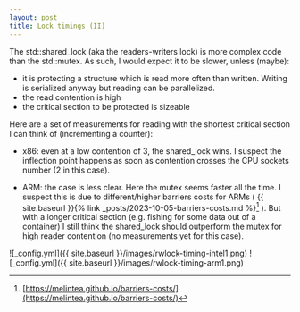 ```yaml
---
layout: post
title: Lock timings (II) 
---
```



The std::shared_lock (aka the readers-writers lock) is more complex code than the std::mutex. As such, I would expect it to be slower, unless (maybe):
- it is protecting a structure which is read more often than written. Writing is serialized anyway but reading can be parallelized.
- the read contention is high
- the critical section to be protected is sizeable

Here are a set of measurements for reading with the shortest critical section I can think of (incrementing a counter):

- x86: even at a low contention of 3, the shared_lock wins. I suspect the inflection point happens as soon as contention crosses the CPU sockets number (2 in this case).

- ARM: the case is less clear. Here the mutex seems faster all the time. I suspect this is due to different/higher barriers costs for ARMs ( {{ site.baseurl }}{% link _posts/2023-10-05-barriers-costs.md %}[^1] ). But with a longer critical section (e.g. fishing for some data out of a container) I still think the shared_lock should outperform the mutex for high reader contention (no measurements yet for this case).


![_config.yml]({{ site.baseurl }}/images/rwlock-timing-intel1.png)
![_config.yml]({{ site.baseurl }}/images/rwlock-timing-arm1.png)


[^1]: [https://melintea.github.io/barriers-costs/](https://melintea.github.io/barriers-costs/)
